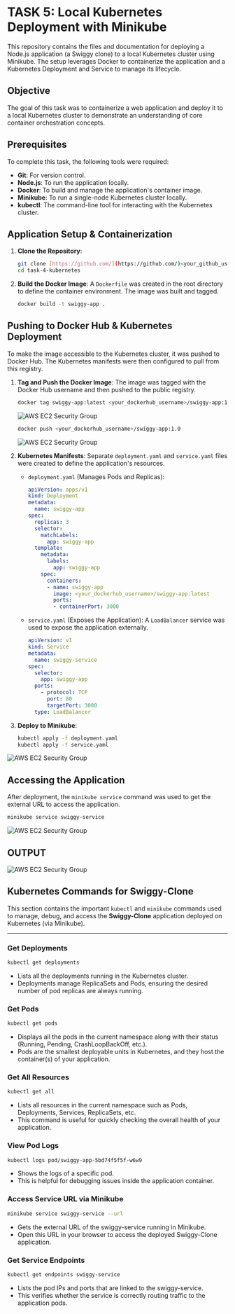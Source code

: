 # TASK 5: Local Kubernetes Deployment with Minikube

This repository contains the files and documentation for deploying a Node.js application (a Swiggy clone) to a local Kubernetes cluster using Minikube. The setup leverages Docker to containerize the application and a Kubernetes Deployment and Service to manage its lifecycle.

## Objective

The goal of this task was to containerize a web application and deploy it to a local Kubernetes cluster to demonstrate an understanding of core container orchestration concepts.

## Prerequisites

To complete this task, the following tools were required:

- **Git**: For version control.
- **Node.js**: To run the application locally.
- **Docker**: To build and manage the application's container image.
- **Minikube**: To run a single-node Kubernetes cluster locally.
- **kubectl**: The command-line tool for interacting with the Kubernetes cluster.

## Application Setup & Containerization

1.  **Clone the Repository**:
    ```bash
    git clone [https://github.com/](https://github.com/)<your_github_username>/task-4-kubernetes.git
    cd task-4-kubernetes
    ```

2.  **Build the Docker Image**: A `Dockerfile` was created in the root directory to define the container environment. The image was built and tagged.
    ```bash
    docker build -t swiggy-app .
    ```

## Pushing to Docker Hub & Kubernetes Deployment

To make the image accessible to the Kubernetes cluster, it was pushed to Docker Hub. The Kubernetes manifests were then configured to pull from this registry.

1.  **Tag and Push the Docker Image**: The image was tagged with the Docker Hub username and then pushed to the public registry.
    ```bash
    docker tag swiggy-app:latest <your_dockerhub_username>/swiggy-app:1.0
    ```
    ![AWS EC2 Security Group](images/pr.png)
    
    ```bash
    docker push <your_dockerhub_username>/swiggy-app:1.0
    ```
    ![AWS EC2 Security Group](images/pr.png)


1.  **Kubernetes Manifests**: Separate `deployment.yaml` and `service.yaml` files were created to define the application's resources.

    * `deployment.yaml` (Manages Pods and Replicas):
        ```yaml
        apiVersion: apps/v1
        kind: Deployment
        metadata:
          name: swiggy-app
        spec:
          replicas: 3
          selector:
            matchLabels:
              app: swiggy-app
          template:
            metadata:
              labels:
                app: swiggy-app
            spec:
              containers:
              - name: swiggy-app
                image: <your_dockerhub_username>/swiggy-app:latest
                ports:
                - containerPort: 3000
        ```

    * `service.yaml` (Exposes the Application): A `LoadBalancer` service was used to expose the application externally.
        ```yaml
        apiVersion: v1
        kind: Service
        metadata:
          name: swiggy-service
        spec:
          selector:
            app: swiggy-app
          ports:
            - protocol: TCP
              port: 80
              targetPort: 3000
          type: LoadBalancer
        ```

2.  **Deploy to Minikube**:
    ```bash
    kubectl apply -f deployment.yaml
    kubectl apply -f service.yaml
    ```
   ![AWS EC2 Security Group](images/pr.png)

## Accessing the Application

After deployment, the `minikube service` command was used to get the external URL to access the application.

```bash
minikube service swiggy-service
```
![AWS EC2 Security Group](images/pr.png)

## OUTPUT

![AWS EC2 Security Group](images/pr.png)

## Kubernetes Commands for Swiggy-Clone

This section contains the important `kubectl` and `minikube` commands used to manage, debug, and access the **Swiggy-Clone** application deployed on Kubernetes (via Minikube).

---

### Get Deployments
```bash
kubectl get deployments
```
- Lists all the deployments running in the Kubernetes cluster.
- Deployments manage ReplicaSets and Pods, ensuring the desired number of pod replicas are always running.

### Get Pods
```bash
kubectl get pods
```
- Displays all the pods in the current namespace along with their status (Running, Pending, CrashLoopBackOff, etc.).
- Pods are the smallest deployable units in Kubernetes, and they host the container(s) of your application.

### Get All Resources
```bash
kubectl get all
```
- Lists all resources in the current namespace such as Pods, Deployments, Services, ReplicaSets, etc.
- This command is useful for quickly checking the overall health of your application.

### View Pod Logs
```bash
kubectl logs pod/swiggy-app-5bd74f5f5f-w6w9
```
- Shows the logs of a specific pod.
- This is helpful for debugging issues inside the application container.

### Access Service URL via Minikube
```bash
minikube service swiggy-service --url
```
- Gets the external URL of the swiggy-service running in Minikube.
- Open this URL in your browser to access the deployed Swiggy-Clone application.

### Get Service Endpoints
```bash
kubectl get endpoints swiggy-service
```
- Lists the pod IPs and ports that are linked to the swiggy-service.
- This verifies whether the service is correctly routing traffic to the application pods.
